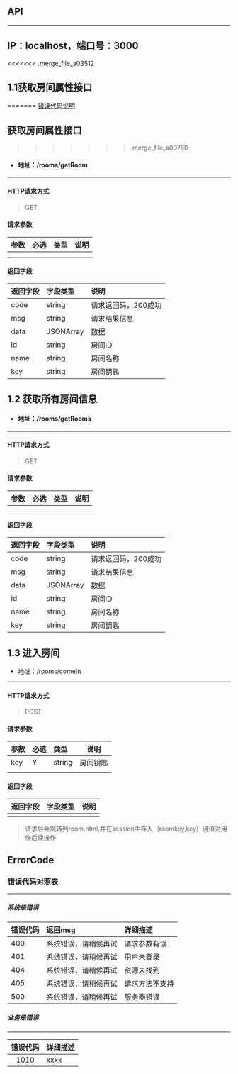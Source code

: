 ## API
---
## IP：localhost，端口号：3000
<<<<<<< .merge_file_a03512

## 1.1获取房间属性接口
=======
 [错误代码说明](#errorcode)
## 获取房间属性接口
>>>>>>> .merge_file_a00760

* #### 地址：/rooms/getRoom

---
#### HTTP请求方式

> GET

#### 请求参数

|参数|必选|类型|说明|
|:----- |:-------|:-----|----- |
|  |  | |  |
|  |  |  |  |

#### 返回字段

|返回字段|字段类型|说明 |
|:----- |:------|:----------------------------- |
|code | string |请求返回码，200成功|
|msg | string |请求结果信息|
|data | JSONArray |数据|
|id | string |房间ID|
|name | string | 房间名称 |
|key | string |房间钥匙 |

## 1.2 获取所有房间信息

* #### 地址：/rooms/getRooms

---
#### HTTP请求方式

> GET

#### 请求参数

|参数|必选|类型|说明|
|:----- |:-------|:-----|----- |
|  |  | |  |
|  |  |  |  |

#### 返回字段

|返回字段|字段类型|说明 |
|:----- |:------|:----------------------------- |
|code | string |请求返回码，200成功|
|msg | string |请求结果信息|
|data | JSONArray |数据|
|id | string |房间ID|
|name | string | 房间名称 |
|key | string |房间钥匙 |

## 1.3 进入房间

*  地址：/rooms/comeIn

---
#### HTTP请求方式

> POST

#### 请求参数

|参数|必选|类型|说明|
|:----- |:-------|:-----|----- |
| key |  Y|string | 房间钥匙 |
|  |  |  |  |

#### 返回字段

|返回字段|字段类型|说明 |
|:----- |:------|:----------------------------- |
| |  ||

> 请求后会跳转到room.html,并在session中存入｛roomkey,key｝键值对用作后续操作




## ErrorCode

### 错误代码对照表

---

##### 系统级错误

|错误代码|返回msg|详细描述|
|:----- |:-------|:-----|
| 400 |系统错误，请稍候再试  |请求参数有误 
| 401 | 系统错误，请稍候再试 | 用户未登录 
| 404 | 系统错误，请稍候再试 | 资源未找到 |
| 405 | 系统错误，请稍候再试 | 请求方法不支持 |
| 500 | 系统错误，请稍候再试 | 服务器错误 |

 
##### 业务级错误

---

| 错误代码 | 详细描述 |
|:-------------:|:-------------|
| 1010 | xxxx |
 
